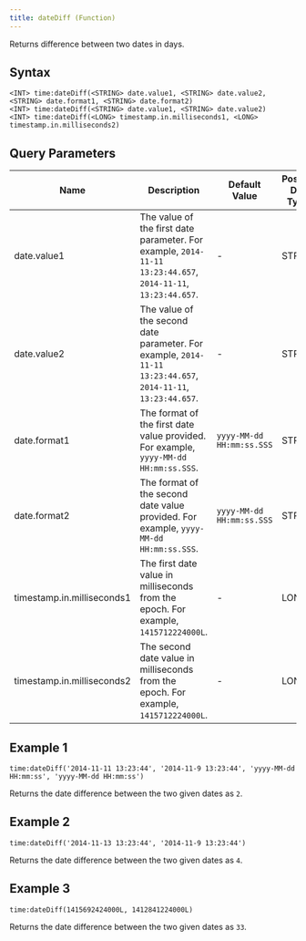 ```yaml
---
title: dateDiff (Function)
---
```


Returns difference between two dates in days.

## Syntax

    <INT> time:dateDiff(<STRING> date.value1, <STRING> date.value2, <STRING> date.format1, <STRING> date.format2)
    <INT> time:dateDiff(<STRING> date.value1, <STRING> date.value2)
    <INT> time:dateDiff(<LONG> timestamp.in.milliseconds1, <LONG> timestamp.in.milliseconds2)

## Query Parameters

| Name         | Description  | Default Value | Possible Data Types | Optional | Dynamic |
|----------------------------|----------------------------------------------------------------------------------------------------------------|-----------------------------|---------------------|----------|---------|
| date.value1  | The value of the first date parameter. For example, `2014-11-11 13:23:44.657`, `2014-11-11`, `13:23:44.657`.   | -            | STRING| Yes      | Yes     |
| date.value2  | The value of the second date parameter. For example, `2014-11-11 13:23:44.657`, `2014-11-11`, `13:23:44.657`. | -            | STRING| Yes      | Yes     |
| date.format1 | The format of the first date value provided. For example, `yyyy-MM-dd HH:mm:ss.SSS`.             | `yyyy-MM-dd HH:mm:ss.SSS` | STRING| Yes      | Yes     |
| date.format2 | The format of the second date value provided. For example, `yyyy-MM-dd HH:mm:ss.SSS`.            | `yyyy-MM-dd HH:mm:ss.SSS` | STRING| Yes      | Yes     |
| timestamp.in.milliseconds1 | The first date value in milliseconds from the epoch. For example, `1415712224000L`.| -            | LONG  | Yes      | Yes     |
| timestamp.in.milliseconds2 | The second date value in milliseconds from the epoch. For example, `1415712224000L`.             | -            | LONG  | Yes      | Yes     |

## Example 1

    time:dateDiff('2014-11-11 13:23:44', '2014-11-9 13:23:44', 'yyyy-MM-dd HH:mm:ss', 'yyyy-MM-dd HH:mm:ss')

Returns the date difference between the two given dates as `2`.

## Example 2

    time:dateDiff('2014-11-13 13:23:44', '2014-11-9 13:23:44')

Returns the date difference between the two given dates as `4`.

## Example 3

    time:dateDiff(1415692424000L, 1412841224000L)

Returns the date difference between the two given dates as `33`.
